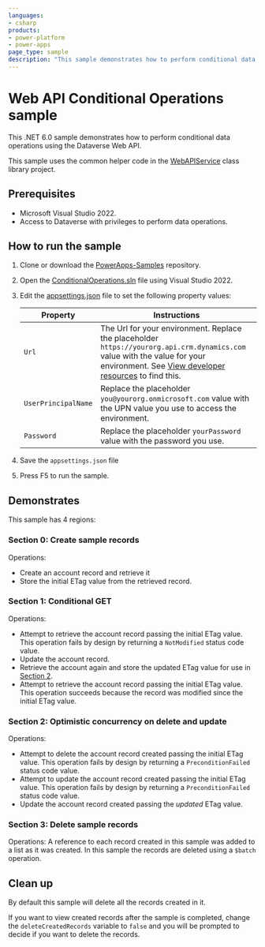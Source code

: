 ```yaml
---
languages:
- csharp
products:
- power-platform
- power-apps
page_type: sample
description: "This sample demonstrates how to perform conditional data operations using the Dataverse Web API."
---
```

# Web API Conditional Operations sample

This .NET 6.0 sample demonstrates how to perform conditional data operations using the Dataverse Web API.

This sample uses the common helper code in the [WebAPIService](../WebAPIService) class library project.

## Prerequisites

- Microsoft Visual Studio 2022.
- Access to Dataverse with privileges to perform data operations.

## How to run the sample

1. Clone or download the [PowerApps-Samples](../../../../../PowerApps-Samples) repository.
1. Open the [ConditionalOperations.sln](ConditionalOperations.sln) file using Visual Studio 2022.
1. Edit the [appsettings.json](../appsettings.json) file to set the following property values:

   |Property|Instructions  |
   |---------|---------|
   |`Url`|The Url for your environment. Replace the placeholder `https://yourorg.api.crm.dynamics.com` value with the value for your environment. See [View developer resources](https://docs.microsoft.com/en-us/power-apps/developer/data-platform/view-download-developer-resources) to find this. |
   |`UserPrincipalName`|Replace the placeholder `you@yourorg.onmicrosoft.com` value with the UPN value you use to access the environment.|
   |`Password`|Replace the placeholder `yourPassword` value with the password you use.|

1. Save the `appsettings.json` file
1. Press F5 to run the sample.

## Demonstrates

This sample has 4 regions:

### Section 0: Create sample records

Operations:

- Create an account record and retrieve it
- Store the initial ETag value from the retrieved record.

### Section 1: Conditional GET

Operations:

- Attempt to retrieve the account record passing the initial ETag value. This operation fails by design by returning a `NotModified` status code value.
- Update the account record.
- Retrieve the account again and store the updated ETag value for use in [Section 2](#section-2-optimistic-concurrency-on-delete-and-update).
- Attempt to retrieve the account record passing the initial ETag value. This operation succeeds because the record was modified since the initial ETag value.

### Section 2: Optimistic concurrency on delete and update

Operations:

- Attempt to delete the account record created passing the initial ETag value. This operation fails by design by returning a `PreconditionFailed` status code value.
- Attempt to update the account record created passing the initial ETag value. This operation fails by design by returning a `PreconditionFailed` status code value.
- Update the account record created passing the *updated* ETag value. 

### Section 3: Delete sample records

Operations: A reference to each record created in this sample was added to a list as it was created. In this sample the records are deleted using a `$batch` operation.

## Clean up

By default this sample will delete all the records created in it.

If you want to view created records after the sample is completed, change the `deleteCreatedRecords` variable to `false` and you will be prompted to decide if you want to delete the records.